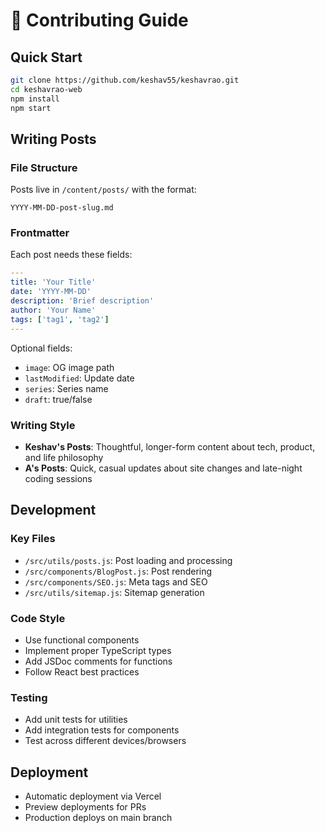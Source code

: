 # 🤝 Contributing Guide

## Quick Start

```bash
git clone https://github.com/keshav55/keshavrao.git
cd keshavrao-web
npm install
npm start
```

## Writing Posts

### File Structure
Posts live in `/content/posts/` with the format:
```
YYYY-MM-DD-post-slug.md
```

### Frontmatter
Each post needs these fields:
```yaml
---
title: 'Your Title'
date: 'YYYY-MM-DD'
description: 'Brief description'
author: 'Your Name'
tags: ['tag1', 'tag2']
---
```

Optional fields:
- `image`: OG image path
- `lastModified`: Update date
- `series`: Series name
- `draft`: true/false

### Writing Style
- **Keshav's Posts**: Thoughtful, longer-form content about tech, product, and life philosophy
- **A's Posts**: Quick, casual updates about site changes and late-night coding sessions

## Development

### Key Files
- `/src/utils/posts.js`: Post loading and processing
- `/src/components/BlogPost.js`: Post rendering
- `/src/components/SEO.js`: Meta tags and SEO
- `/src/utils/sitemap.js`: Sitemap generation

### Code Style
- Use functional components
- Implement proper TypeScript types
- Add JSDoc comments for functions
- Follow React best practices

### Testing
- Add unit tests for utilities
- Add integration tests for components
- Test across different devices/browsers

## Deployment
- Automatic deployment via Vercel
- Preview deployments for PRs
- Production deploys on main branch
